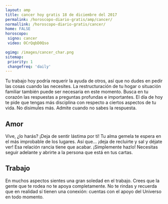 ```yaml
---
layout: amp
title: cancer hoy gratis 18 de diciembre del 2017 
permalink: /horoscopo-diario-gratis/amp/cancer/
normallink: /horoscopo-diario-gratis/cancer/
home: FALSE
horoscopo:
 signo: cancer
 video: OCrQqbD0Qso

ogimg: /images/cancer_char.png
sitemap:
 priority: 1
 changefreq: 'daily'
---
```



Tu trabajo hoy podría requerir la ayuda de otros, así que no dudes en pedir las cosas cuando las necesites. La restructuración de tu hogar o situación familiar también puede ser necesaria en este momento. Busca en tu corazón las respuestas a preguntas profundas e importantes. El día de hoy te pide que tengas más disciplina con respecto a ciertos aspectos de tu vida. No disimules más. Admite cuando no sabes la respuesta.

## Amor

Vive, ¿lo harás? ¡Deja de sentir lástima por ti! Tu alma gemela te espera en el más improbable de los lugares. Así que... ¡deja de recluirte y sal y déjate ver! Esa relación rancia tiene que acabar. ¡Simplemente hazlo! Necesitas seguir adelante y abrirte a la persona que está en tus cartas.

## Trabajo

En muchos aspectos sientes una gran soledad en el trabajo. Crees que la gente que te rodea no te apoya completamente. No te rindas y recuerda que en realidad sí tienen una conexión: cuentas con el apoyo del Universo en todo momento.
